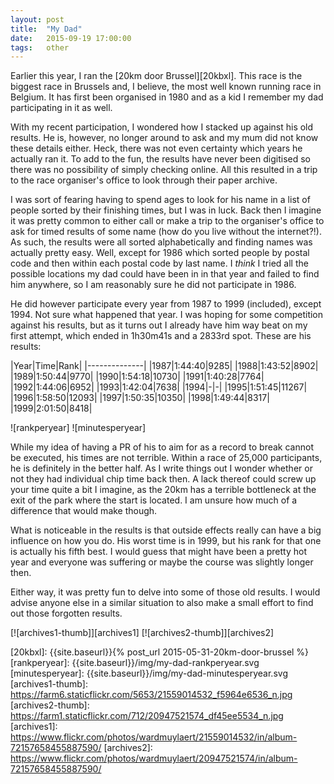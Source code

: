 ```yaml
---
layout: post
title:  "My Dad"
date:   2015-09-19 17:00:00
tags:   other
---
```


Earlier this year, I ran the [20km door Brussel][20kbxl]. This race is the
biggest race in Brussels and, I believe, the most well known running race in
Belgium. It has first been organised in 1980 and as a kid I remember my dad
participating in it as well.

With my recent participation, I wondered how I stacked up against his old
results. He is, however, no longer around to ask and my mum did not know these
details either. Heck, there was not even certainty which years he actually ran
it. To add to the fun, the results have never been digitised so there was no
possibility of simply checking online. All this resulted in a trip to the race
organiser's office to look through their paper archive.

I was sort of fearing having to spend ages to look for his name in a list of
people sorted by their finishing times, but I was in luck.  Back then I imagine
it was pretty common to either call or make a trip to the organiser's office to
ask for timed results of some name (how do you live without the internet?!). As
such, the results were all sorted alphabetically and finding names was actually
pretty easy. Well, except for 1986 which sorted people by postal code and then
within each postal code by last name. I *think* I tried all the possible
locations my dad could have been in in that year and failed to find him
anywhere, so I am reasonably sure he did not participate in 1986.

He did however participate every year from 1987 to 1999 (included), except 1994.
Not sure what happened that year. I was hoping for some competition
against his results, but as it turns out I already have him way beat on
my first attempt, which ended in 1h30m41s and a 2833rd spot. These are his
results:

|Year|Time|Rank|
|--------------|
|1987|1:44:40|9285|
|1988|1:43:52|8902|
|1989|1:50:44|9770|
|1990|1:54:18|10730|
|1991|1:40:28|7764|
|1992|1:44:06|6952|
|1993|1:42:04|7638|
|1994|-|-|
|1995|1:51:45|11267|
|1996|1:58:50|12093|
|1997|1:50:35|10350|
|1998|1:49:44|8317|
|1999|2:01:50|8418|

![rankperyear]
![minutesperyear]

While my idea of having a PR of his to aim for as a record to break cannot be
executed, his times are not terrible. Within a race of 25,000 participants, he
is definitely in the better half. As I write things out I wonder whether or not
they had individual chip time back then. A lack thereof could screw up your
time quite a bit I imagine, as the 20km has a terrible bottleneck at the exit
of the park where the start is located. I am unsure how much of a difference
that would make though.

What is noticeable in the results is that outside effects really can have a big
influence on how you do. His worst time is in 1999, but his rank for that one
is actually his fifth best. I would guess that might have been a pretty hot
year and everyone was suffering or maybe the course was slightly longer then.

Either way, it was pretty fun to delve into some of those old results. I would
advise anyone else in a similar situation to also make a small effort to find
out those forgotten results.

[![archives1-thumb]][archives1]
[![archives2-thumb]][archives2]

[20kbxl]: {{site.baseurl}}{% post_url 2015-05-31-20km-door-brussel %}
[rankperyear]: {{site.baseurl}}/img/my-dad-rankperyear.svg
[minutesperyear]: {{site.baseurl}}/img/my-dad-minutesperyear.svg
[archives1-thumb]: https://farm6.staticflickr.com/5653/21559014532_f5964e6536_n.jpg
[archives2-thumb]: https://farm1.staticflickr.com/712/20947521574_df45ee5534_n.jpg
[archives1]: https://www.flickr.com/photos/wardmuylaert/21559014532/in/album-72157658455887590/
[archives2]: https://www.flickr.com/photos/wardmuylaert/20947521574/in/album-72157658455887590/
